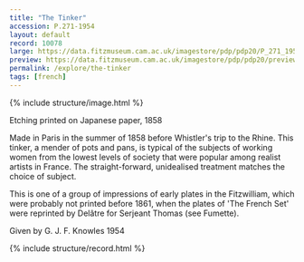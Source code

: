 ```yaml
---
title: "The Tinker"
accession: P.271-1954
layout: default
record: 10078
large: https://data.fitzmuseum.cam.ac.uk/imagestore/pdp/pdp20/P_271_1954.jpg
preview: https://data.fitzmuseum.cam.ac.uk/imagestore/pdp/pdp20/preview_P_271_1954.jpg
permalink: /explore/the-tinker
tags: [french]
---
```

{% include structure/image.html %}

Etching printed on Japanese paper, 1858

Made in Paris in the summer of 1858 before Whistler's trip to the Rhine. This tinker, a mender of pots and pans, is typical of the subjects of working women from the lowest levels of society that were popular among realist artists in France. The straight-forward, unidealised treatment matches the choice of subject.

This is one of a group of impressions of early plates in the Fitzwilliam, which were probably not printed before 1861, when the plates of 'The French Set' were reprinted by Delâtre for Serjeant Thomas (see Fumette).

Given by G. J. F. Knowles 1954

{% include structure/record.html %}
